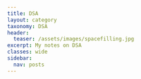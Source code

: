 ```yaml
---
title: DSA
layout: category
taxonomy: DSA
header:
  teaser: /assets/images/spacefilling.jpg
excerpt: My notes on DSA
classes: wide
sidebar:
  nav: posts
---
```

